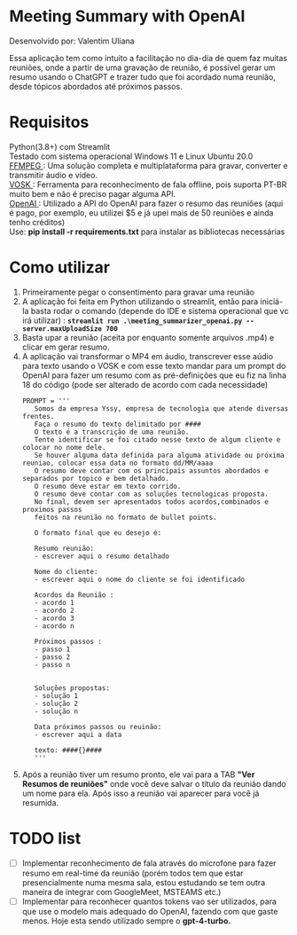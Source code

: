 # Meeting Summary with OpenAI
Desenvolvido por: Valentim Uliana

Essa aplicação tem como intuito a facilitação no dia-dia de quem faz muitas reuniões, onde a partir de uma gravação de reunião, é possível gerar um resumo usando o ChatGPT e trazer tudo que foi acordado numa reunião, desde tópicos abordados até  próximos passos.

# Requisitos
   Python(3.8+) com Streamlit<br>
   Testado com sistema operacional Windows 11 e Linux Ubuntu 20.0 <br>
   <a href="https://ffmpeg.org/">FFMPEG </a>: Uma solução completa e multiplataforma para gravar, converter e transmitir áudio e vídeo.<br>
   <a href="https://alphacephei.com/vosk/">VOSK </a>: Ferramenta para reconhecimento de fala offline, pois suporta PT-BR muito bem e não é preciso pagar alguma API.<br>
   <a href="https://platform.openai.com/docs/introduction">OpenAI </a>: Utilizado a API do OpenAI para fazer o resumo das reuniões (aqui é pago, por exemplo, eu utilizei $5 e já upei mais de 50 reuniões e ainda tenho créditos)<br>
   Use: <b>pip install -r requirements.txt</b> para instalar as bibliotecas necessárias<br>

# Como utilizar
1. Primeiramente pegar o consentimento para gravar uma reunião
2. A aplicação foi feita em Python utilizando o streamlit, então para iniciá-la basta rodar o comando (depende do IDE e sistema operacional que vc irá utilizar) : <b>```streamlit run .\meeting_summarizer_openai.py --server.maxUploadSize 700```</b>
3. Basta upar a reunião (aceita por enquanto somente arquivos .mp4) e clicar em gerar resumo.
4. A aplicação vai transformar o MP4 em áudio, transcrever esse aúdio para texto usando o VOSK e com esse texto mandar para um prompt do OpenAI para fazer um resumo com as pré-definições que eu fiz na linha 18 do código (pode ser alterado de acordo com cada necessidade)
   ```
   PROMPT = '''
      Somos da empresa Yssy, empresa de tecnologia que atende diversas frentes.
      Faça o resumo do texto delimitado por #### 
      O texto é a transcrição de uma reunião.
      Tente identificar se foi citado nesse texto de algum cliente e colocar no nome dele.
      Se houver alguma data definida para alguma atividade ou próxima reuniao, colocar essa data no formato dd/MM/aaaa
      O resumo deve contar com os principais assuntos abordados e separados por topico e bem detalhado.
      O resumo deve estar em texto corrido.
      O resumo deve contar com as soluções tecnologicas proposta.
      No final, devem ser apresentados todos acordos,combinados e proximos passos
      feitos na reunião no formato de bullet points.
      
      O formato final que eu desejo é:
      
      Resumo reunião:
      - escrever aqui o resumo detalhado
      
      Nome do cliente:
      - escrever aqui o nome do cliente se foi identificado
      
      Acordos da Reunião :
      - acordo 1
      - acordo 2
      - acordo 3
      - acordo n
      
      Próximos passos :
      - passo 1
      - passo 2
      - passo n
      
      
      Soluções propostas:
      - solução 1
      - solução 2
      - solução n
      
      Data próximos passos ou reuinão:
      - escrever aqui a data
      
      texto: ####{}####
      '''
   ```
5. Após a reunião tiver um resumo pronto, ele vai para a TAB <b>"Ver Resumos de reuniões"</b> onde você deve salvar o título da reunião dando um nome para ela. Após isso a reunião vai aparecer para você já resumida.

# TODO list
* [ ] Implementar reconhecimento de fala através do microfone para fazer resumo em real-time da reunião (porém todos tem que estar presencialmente numa mesma sala, estou estudando se tem outra maneira de integrar com GoogleMeet, MSTEAMS etc.)
* [ ] Implementar para reconhecer quantos tokens vao ser utilizados, para que use o modelo mais adequado do OpenAI, fazendo com que gaste menos. Hoje esta sendo utilizado sempre o <b>gpt-4-turbo.</b>
